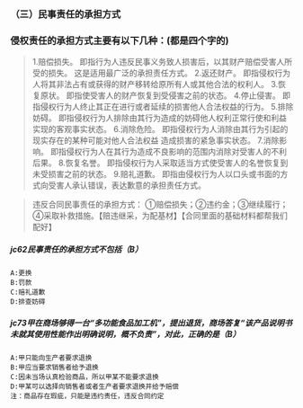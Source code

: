 ### （三）民事责任的承担方式
### 侵权责任的承担方式主要有以下几种：(都是四个字的)
>   1.赔偿损失。
        即指行为人违反民事义务致人损害后，以其财产赔偿受害人所受的损失。
       这是适用最广泛的承担责任方式。
    2.返还财产。
        即指侵权行为人将其非法占有或获得的财产移转给原所有人或其他合法的权利人。
    3.恢复原状。
        即指使受害人的财产恢复到受侵害之前的状态。
    4.停止侵害。
        即指侵权行为人终止其正在进行或者延续的损害他人合法权益的行为。
    5.排除妨碍。
        即指侵权行为人排除由其行为造成的妨碍他人权利正常行使和利益实现的客观事实状态。
    6.消除危险。
        即指侵权行为人消除由其行为引起的现实存在的某种可能对他人合法权益
        造成损害的紧急事实状态。
    7.消除影响。
        即指侵权行为人在其行为造成不良影响的范围内消除对受害人的不利后果。
    8.恢复名誉。
        即指侵权行为人采取适当方式使受害人的名誉恢复到未受损害之前的状态。
    9.赔礼道歉。
        即指由侵权行为人以口头或书面的方式向受害人承认错误，表达歉意的承担责任方式。
    
>   违反合同民事责任的承担方式：
       ①赔偿损失；②违约金；③继续履行；④采取补救措施。【赔违继采，为配基材】【合同里面的基础材料都帮我们配好】

##### jc62民事责任的承担方式不包括（B）
    A:更换
    B:罚款
    C:赔礼道歉
    D:排查妨碍
    



##### jc73甲在商场够得一台“多功能食品加工机”，提出退货，商场答复“该产品说明书未就其使用性能作出明确说明，概不负责”，对此，正确的是（B）
    A:甲只能向生产者要求退换
    B:甲应当要求销售者给予退换
    C:因未当场认真检验商品，所以甲某不能要求退换
    D:甲某可以选择向销售者或者生产者要求退换并给予赔偿
    注：商品存在瑕疵，只能是违约责任，违反合同约定






    